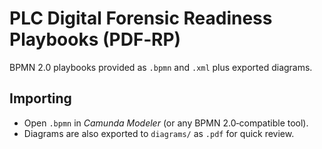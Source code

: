 # PLC Digital Forensic Readiness Playbooks (PDF‑RP)

BPMN 2.0 playbooks provided as `.bpmn` and `.xml` plus exported diagrams.

## Importing
- Open `.bpmn` in *Camunda Modeler* (or any BPMN 2.0‑compatible tool).
- Diagrams are also exported to `diagrams/` as `.pdf` for quick review.


